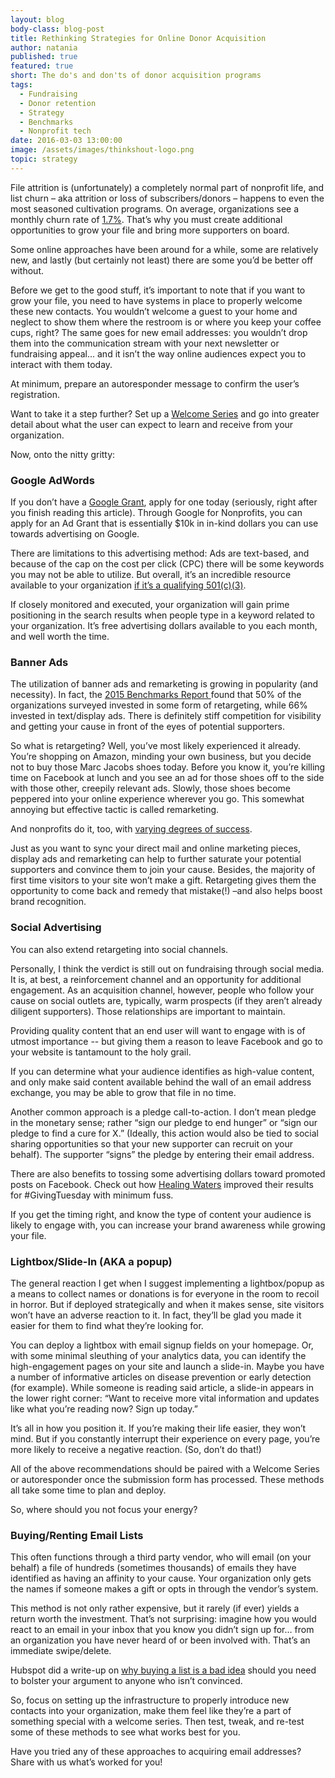 ```yaml
---
layout: blog
body-class: blog-post
title: Rethinking Strategies for Online Donor Acquisition
author: natania
published: true
featured: true
short: The do's and don'ts of donor acquisition programs
tags:
  - Fundraising
  - Donor retention
  - Strategy
  - Benchmarks
  - Nonprofit tech
date: 2016-03-03 13:00:00
image: /assets/images/thinkshout-logo.png
topic: strategy
---
```


File attrition is (unfortunately) a completely normal part of nonprofit life, and list churn – aka attrition or loss of subscribers/donors – happens to even the most seasoned cultivation programs. On average, organizations see a monthly churn rate of <a href="http://www.mrbenchmarks.com/" target="_blank">1.7%</a>. That’s why you must create additional opportunities to grow your file and bring more supporters on board. 

Some online approaches have been around for a while, some are relatively new, and lastly (but certainly not least) there are some you’d be better off without.

Before we get to the good stuff, it’s important to note that if you want to grow your file, you need to have systems in place to properly welcome these new contacts. You wouldn’t welcome a guest to your home and neglect to show them where the restroom is or where you keep your coffee cups, right? The same goes for new email addresses: you wouldn’t drop them into the communication stream with your next newsletter or fundraising appeal... and it isn’t the way online audiences expect you to interact with them today. 

At minimum, prepare an autoresponder message to confirm the user’s registration. 

Want to take it a step further? Set up a <a href="http://www.slideshare.net/NonprofitWebinars/the-power-of-the-welcome-series" target="_blank">Welcome Series</a> and go into greater detail about what the user can expect to learn and receive from your organization. 

Now, onto the nitty gritty:

### Google AdWords

If you don’t have a <a href="https://www.google.com/intl/ALL/grants" target="_blank">Google Grant</a>, apply for one today (seriously, right after you finish reading this article). Through Google for Nonprofits, you can apply for an Ad Grant that is essentially $10k in in-kind dollars you can use towards advertising on Google. 

There are limitations to this advertising method: Ads are text-based, and because of the cap on the cost per click (CPC) there will be some keywords you may not be able to utilize. But overall, it’s an incredible resource available to your organization <a href="https://support.google.com/nonprofits/answer/3215869?hl=en-CA&ref_topic=3247288" target="_blank">if it’s a qualifying 501(c)(3)</a>. 

If closely monitored and executed, your organization will gain prime positioning in the search results when people type in a keyword related to your organization. It’s free advertising dollars available to you each month, and well worth the time. 

### Banner Ads

The utilization of banner ads and remarketing is growing in popularity (and necessity). In fact, the <a href="http://www.mrbenchmarks.com/" target="_blank"> 2015 Benchmarks Report </a> found that 50% of the organizations surveyed invested in some form of retargeting, while 66% invested in text/display ads. There is definitely stiff competition for visibility and getting your cause in front of the eyes of potential supporters.

So what is retargeting? Well, you’ve most likely experienced it already.  You’re shopping on Amazon, minding your own business, but you decide not to buy those Marc Jacobs shoes today. Before you know it, you’re killing time on Facebook at lunch and you see an ad for those shoes off to the side with those other, creepily relevant ads. Slowly, those shoes become peppered into your online experience wherever you go. This somewhat annoying but effective tactic is called remarketing. 

And nonprofits do it, too, with <a href="http://www.nonprofitpro.com/article/finding-your-direct-mail-fundraising-donors-online/2/" target="_blank"> varying degrees of success</a>. 

Just as you want to sync your direct mail and online marketing pieces, display ads and remarketing can help to further saturate your potential supporters and convince them to join your cause. Besides, the majority of first time visitors to your site won’t make a gift. Retargeting gives them the opportunity to come back and remedy that mistake(!) –and also helps boost brand recognition. 

### Social Advertising 

You can also extend retargeting into social channels.

Personally, I think the verdict is still out on fundraising through social media. It is, at best, a reinforcement channel and an opportunity for additional engagement. As an acquisition channel, however, people who follow your cause on social outlets are, typically, warm prospects (if they aren’t already diligent supporters). Those relationships are important to maintain. 

Providing quality content that an end user will want to engage with is of utmost importance -- but giving them a reason to leave Facebook and go to your website is tantamount to the holy grail.

If you can determine what your audience identifies as high-value content, and only make said content available behind the wall of an email address exchange, you may be able to grow that file in no time. 

Another common approach is a pledge call-to-action. I don’t mean pledge in the monetary sense; rather “sign our pledge to end hunger” or “sign our pledge to find a cure for X.” (Ideally, this action would also be tied to social sharing opportunities so that your new supporter can recruit on your behalf). The supporter “signs” the pledge by entering their email address.

There are also benefits to tossing some advertising dollars toward promoted posts on Facebook. Check out how <a href="http://www.networkforgood.com/nonprofitblog/heres-the-best-way-to-fundraise-on-facebook/?utm_source=feedblitz&utm_medium=FeedBlitzRss&utm_campaign=katyasnon-profitmarketingblog" target="_blank"> Healing Waters</a> improved their results for #GivingTuesday with minimum fuss. 

If you get the timing right, and know the type of content your audience is likely to engage with, you can increase your brand awareness while growing your file.

### Lightbox/Slide-In (AKA a popup)

The general reaction I get when I suggest implementing a lightbox/popup as a means to collect names or donations is for everyone in the room to recoil in horror. But if deployed strategically and when it makes sense, site visitors won’t have an adverse reaction to it. In fact, they’ll be glad you made it easier for them to find what they’re looking for. 

You can deploy a lightbox with email signup fields on your homepage. Or, with some minimal sleuthing of your analytics data, you can identify the high-engagement pages on your site and launch a slide-in. Maybe you have a number of informative articles on disease prevention or early detection (for example). While someone is reading said article, a slide-in appears in the lower right corner: “Want to receive more vital information and updates like what you’re reading now? Sign up today.” 

It’s all in how you position it. If you’re making their life easier, they won’t mind. But if you constantly interrupt their experience on every page, you’re more likely to receive a negative reaction. (So, don’t do that!)

All of the above recommendations should be paired with a Welcome Series or autoresponder once the submission form has processed. These methods all take some time to plan and deploy. 

So, where should you not focus your energy?

### Buying/Renting Email Lists

This often functions through a third party vendor, who will email (on your behalf) a file of hundreds (sometimes thousands) of emails they have identified as having an affinity to your cause. Your organization only gets the names if someone makes a gift or opts in through the vendor’s system. 

This method is not only rather expensive, but it rarely (if ever) yields a return worth the investment. That’s not surprising: imagine how you would react to an email in your inbox that you know you didn’t sign up for… from an organization you have never heard of or been involved with. That’s an immediate swipe/delete. 

Hubspot did a write-up on <a href="http://blog.hubspot.com/blog/tabid/6307/bid/32892/Why-Purchasing-Email-Lists-Is-Always-a-Bad-Idea.aspx" target="_blank"> why buying a list is a bad idea</a> should you need to bolster your argument to anyone who isn’t convinced.

So, focus on setting up the infrastructure to properly introduce new contacts into your organization, make them feel like they’re a part of something special with a welcome series. Then test, tweak, and re-test some of these methods to see what works best for you. 

Have you tried any of these approaches to acquiring email addresses? Share with us what’s worked for you!
